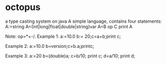 octopus
=======

a type casting system on java
A simple language, contains four statements:
A:=string
A=(int|long|float|double|string)var
A=B op C
print A

Note: op=\*+-/.
Example 1:
a:=10.0
b:= 20;c=a+b;print c;

Example 2:
a:=10.0
b=version;c=b.a;printc;

Example 3:
a:=20
b=(double)a;
c=b/10;
print c;
d=a/10;
print d;
